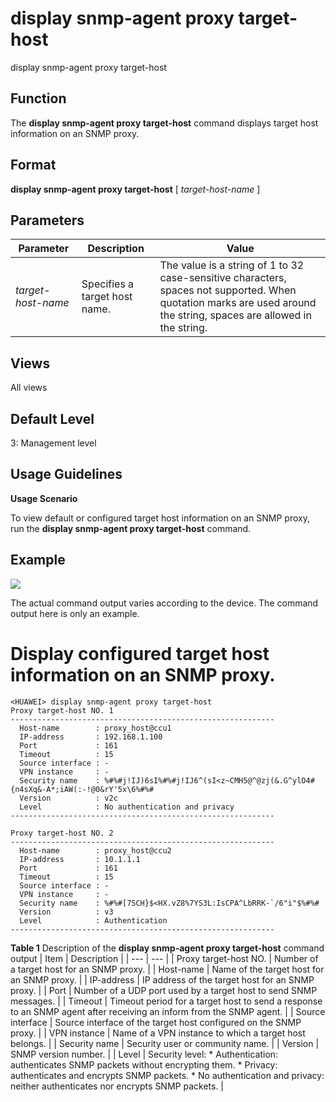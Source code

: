 display snmp-agent proxy target-host
====================================

display snmp-agent proxy target-host

Function
--------



The **display snmp-agent proxy target-host** command displays target host information on an SNMP proxy.




Format
------

**display snmp-agent proxy target-host** [ *target-host-name* ]


Parameters
----------

| Parameter | Description | Value |
| --- | --- | --- |
| *target-host-name* | Specifies a target host name. | The value is a string of 1 to 32 case-sensitive characters, spaces not supported.  When quotation marks are used around the string, spaces are allowed in the string. |



Views
-----

All views


Default Level
-------------

3: Management level


Usage Guidelines
----------------

**Usage Scenario**

To view default or configured target host information on an SNMP proxy, run the **display snmp-agent proxy target-host** command.


Example
-------

![](../public_sys-resources/note_3.0-en-us.png) 

The actual command output varies according to the device. The command output here is only an example.


# Display configured target host information on an SNMP proxy.
```
<HUAWEI> display snmp-agent proxy target-host
Proxy target-host NO. 1
-----------------------------------------------------------
  Host-name        : proxy_host@ccu1
  IP-address       : 192.168.1.100
  Port             : 161
  Timeout          : 15
  Source interface : -
  VPN instance     : -
  Security name    : %#%#j!IJ)6sI%#%#j!IJ6^(sI<z~CMH5@^@zj(&.G^ylO4#{n4sXq&-A*;iAW(:-!@0&rY'5x\6%#%#
  Version          : v2c
  Level            : No authentication and privacy
-----------------------------------------------------------

Proxy target-host NO. 2
-----------------------------------------------------------
  Host-name        : proxy_host@ccu2
  IP-address       : 10.1.1.1
  Port             : 161
  Timeout          : 15
  Source interface : -
  VPN instance     : -
  Security name    : %#%#[7SCH}$<HX.vZ8%7YS3L:IsCPA^LbRRK-`/6"i"$%#%#
  Version          : v3
  Level            : Authentication
-----------------------------------------------------------

```

**Table 1** Description of the **display snmp-agent proxy target-host** command output
| Item | Description |
| --- | --- |
| Proxy target-host NO. | Number of a target host for an SNMP proxy. |
| Host-name | Name of the target host for an SNMP proxy. |
| IP-address | IP address of the target host for an SNMP proxy. |
| Port | Number of a UDP port used by a target host to send SNMP messages. |
| Timeout | Timeout period for a target host to send a response to an SNMP agent after receiving an inform from the SNMP agent. |
| Source interface | Source interface of the target host configured on the SNMP proxy. |
| VPN instance | Name of a VPN instance to which a target host belongs. |
| Security name | Security user or community name. |
| Version | SNMP version number. |
| Level | Security level:   * Authentication: authenticates SNMP packets without encrypting them. * Privacy: authenticates and encrypts SNMP packets. * No authentication and privacy: neither authenticates nor encrypts SNMP packets. |